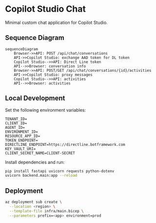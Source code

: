 # Copilot Studio Chat

Minimal custom chat application for Copilot Studio.

## Sequence Diagram
```mermaid
sequenceDiagram
    Browser->>API: POST /api/chat/conversations
    API->>Copilot Studio: exchange AAD token for DL token
    Copilot Studio-->>API: Direct Line token
    API-->>Browser: conversation info
    Browser->>API: POST/GET /api/chat/conversations/{id}/activities
    API->>Copilot Studio: proxy messages
    Copilot Studio-->>API: activities
    API-->>Browser: activities
```

## Local Development

Set the following environment variables:

```
TENANT_ID=
CLIENT_ID=
AGENT_ID=
ENVIRONMENT_ID=
RESOURCE_APP_ID=
TOKEN_ENDPOINT=
DIRECTLINE_ENDPOINT=https://directline.botframework.com
KEY_VAULT_URI=
CLIENT_SECRET_NAME=CLIENT-SECRET
```

Install dependencies and run:

```bash
pip install fastapi uvicorn requests python-dotenv
uvicorn backend.main:app --reload
```

## Deployment

```bash
az deployment sub create \
  --location <region> \
  --template-file infra/main.bicep \
  --parameters prefix=<app> environment=prod
```
